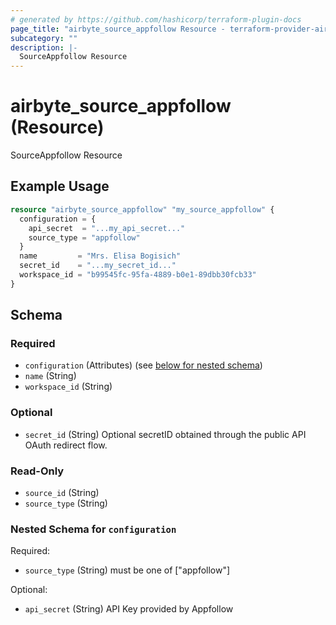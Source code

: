 ```yaml
---
# generated by https://github.com/hashicorp/terraform-plugin-docs
page_title: "airbyte_source_appfollow Resource - terraform-provider-airbyte"
subcategory: ""
description: |-
  SourceAppfollow Resource
---
```


# airbyte_source_appfollow (Resource)

SourceAppfollow Resource

## Example Usage

```terraform
resource "airbyte_source_appfollow" "my_source_appfollow" {
  configuration = {
    api_secret  = "...my_api_secret..."
    source_type = "appfollow"
  }
  name         = "Mrs. Elisa Bogisich"
  secret_id    = "...my_secret_id..."
  workspace_id = "b99545fc-95fa-4889-b0e1-89dbb30fcb33"
}
```

<!-- schema generated by tfplugindocs -->
## Schema

### Required

- `configuration` (Attributes) (see [below for nested schema](#nestedatt--configuration))
- `name` (String)
- `workspace_id` (String)

### Optional

- `secret_id` (String) Optional secretID obtained through the public API OAuth redirect flow.

### Read-Only

- `source_id` (String)
- `source_type` (String)

<a id="nestedatt--configuration"></a>
### Nested Schema for `configuration`

Required:

- `source_type` (String) must be one of ["appfollow"]

Optional:

- `api_secret` (String) API Key provided by Appfollow


